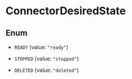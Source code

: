 

# ConnectorDesiredState

## Enum


* `READY` (value: `"ready"`)

* `STOPPED` (value: `"stopped"`)

* `DELETED` (value: `"deleted"`)



